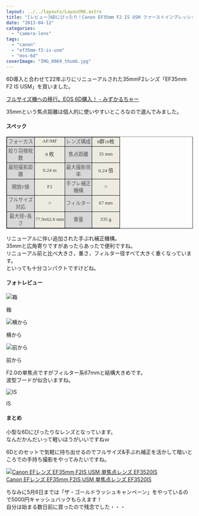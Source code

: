 ```yaml
---
layout: ../../layouts/LayoutMd.astro
title: "[レビュー]6Dにぴったり！Canon EF35mm F2 IS USM ファーストインプレッション"
date: "2013-04-12"
categories: 
  - "camera-lens"
tags: 
  - "canon"
  - "ef35mm-f2-is-usm"
  - "eos-6d"
coverImage: "IMG_0069_thumb.jpg"
---
```


6D導入と合わせて22年ぶりにリニューアルされた35mmF2レンズ「EF35mm F2 IS USM」を買いました。

[フルサイズ機への移行。EOS 6D購入！ \- みずかるちゃー](https://mizuka123.net/archive/2917/)

35mmという焦点距離は個人的に使いやすいところなので選んでみました。

#### スペック

<table style="border-collapse: collapse; line-height: normal; -webkit-text-stroke-width: 0px;" summary="CANON EF35mm F2 IS USMのスペック・仕様" width="290" border="1" cellspacing="0" cellpadding="0"><colgroup><col style="width: 54pt;" width="72"></colgroup><tbody><tr style="height: 13.5pt;"><td class="xl65" style="vertical-align: middle; padding-top: 1px; padding-left: 1px; padding-right: 1px; background-color: #d8d8d8; border: windowtext 0.5pt solid;" align="center" width="72" height="18"><span style="font-family: 'ＭＳ Ｐゴシック';"><span style="font-size: 10pt; color: #555555;">フォーカス</span></span></td><td class="xl66" style="border-top: windowtext 0.5pt solid; border-right: windowtext 0.5pt solid; vertical-align: middle; border-bottom: windowtext 0.5pt solid; padding-top: 1px; padding-left: 1px; border-left: medium none; padding-right: 1px; background-color: #eeece1;" align="center" width="74"><span style="font-family: 'ＭＳ Ｐゴシック';"><span style="font-size: 10pt; color: #333333;">AF/MF</span></span></td><td class="xl65" style="border-top: windowtext 0.5pt solid; border-right: windowtext 0.5pt solid; vertical-align: middle; border-bottom: windowtext 0.5pt solid; padding-top: 1px; padding-left: 1px; border-left: medium none; padding-right: 1px; background-color: #d8d8d8;" align="center" width="70"><span style="font-family: 'ＭＳ Ｐゴシック';"><span style="font-size: 10pt; color: #555555;">レンズ構成</span></span></td><td class="xl66" style="border-top: windowtext 0.5pt solid; border-right: windowtext 0.5pt solid; vertical-align: middle; border-bottom: windowtext 0.5pt solid; padding-top: 1px; padding-left: 1px; border-left: medium none; padding-right: 1px; background-color: #eeece1;" align="center" width="72"><span style="font-family: 'ＭＳ Ｐゴシック';"><span style="font-size: 10pt; color: #333333;">8群10枚</span></span></td></tr><tr style="height: 24pt;"><td class="xl65" style="border-top: medium none; border-right: windowtext 0.5pt solid; vertical-align: middle; border-bottom: windowtext 0.5pt solid; padding-top: 1px; padding-left: 1px; border-left: windowtext 0.5pt solid; padding-right: 1px; background-color: #d8d8d8;" align="center" width="71" height="32"><span style="font-family: 'ＭＳ Ｐゴシック';"><span style="font-size: 10pt; color: #555555;">絞り羽根枚数</span></span></td><td class="xl66" style="border-top: medium none; border-right: windowtext 0.5pt solid; vertical-align: middle; border-bottom: windowtext 0.5pt solid; padding-top: 1px; padding-left: 1px; border-left: medium none; padding-right: 1px; background-color: #eeece1;" align="center" width="75"><span style="font-family: 'ＭＳ Ｐゴシック';"><span style="font-size: 10pt; color: #333333;">8 枚</span></span></td><td class="xl65" style="border-top: medium none; border-right: windowtext 0.5pt solid; vertical-align: middle; border-bottom: windowtext 0.5pt solid; padding-top: 1px; padding-left: 1px; border-left: medium none; padding-right: 1px; background-color: #d8d8d8;" align="center" width="70"><span style="font-family: 'ＭＳ Ｐゴシック';"><span style="font-size: 10pt; color: #555555;">焦点距離</span></span></td><td class="xl66" style="border-top: medium none; border-right: windowtext 0.5pt solid; vertical-align: middle; border-bottom: windowtext 0.5pt solid; padding-top: 1px; padding-left: 1px; border-left: medium none; padding-right: 1px; background-color: #eeece1;" align="center" width="72"><span style="font-family: 'ＭＳ Ｐゴシック';"><span style="font-size: 10pt; color: #333333;">35 mm</span></span></td></tr><tr style="height: 24pt;"><td class="xl65" style="border-top: medium none; border-right: windowtext 0.5pt solid; vertical-align: middle; border-bottom: windowtext 0.5pt solid; padding-top: 1px; padding-left: 1px; border-left: windowtext 0.5pt solid; padding-right: 1px; background-color: #d8d8d8;" align="center" width="71" height="32"><span style="font-family: 'ＭＳ Ｐゴシック';"><span style="font-size: 10pt; color: #555555;">最短撮影距離</span></span></td><td class="xl66" style="border-top: medium none; border-right: windowtext 0.5pt solid; vertical-align: middle; border-bottom: windowtext 0.5pt solid; padding-top: 1px; padding-left: 1px; border-left: medium none; padding-right: 1px; background-color: #eeece1;" align="center" width="76"><span style="font-family: 'ＭＳ Ｐゴシック';"><span style="font-size: 10pt; color: #333333;">0.24 m</span></span></td><td class="xl65" style="border-top: medium none; border-right: windowtext 0.5pt solid; vertical-align: middle; border-bottom: windowtext 0.5pt solid; padding-top: 1px; padding-left: 1px; border-left: medium none; padding-right: 1px; background-color: #d8d8d8;" align="center" width="70"><span style="font-family: 'ＭＳ Ｐゴシック';"><span style="font-size: 10pt; color: #555555;">最大撮影倍率</span></span></td><td class="xl66" style="border-top: medium none; border-right: windowtext 0.5pt solid; vertical-align: middle; border-bottom: windowtext 0.5pt solid; padding-top: 1px; padding-left: 1px; border-left: medium none; padding-right: 1px; background-color: #eeece1;" align="center" width="71"><span style="font-family: 'ＭＳ Ｐゴシック';"><span style="font-size: 10pt; color: #333333;">0.24 倍</span></span></td></tr><tr style="height: 24pt;"><td class="xl65" style="border-top: medium none; border-right: windowtext 0.5pt solid; vertical-align: middle; border-bottom: windowtext 0.5pt solid; padding-top: 1px; padding-left: 1px; border-left: windowtext 0.5pt solid; padding-right: 1px; background-color: #d8d8d8;" align="center" width="71" height="32"><span style="font-family: 'ＭＳ Ｐゴシック';"><span style="font-size: 10pt; color: #555555;">開放F値</span></span></td><td class="xl66" style="border-top: medium none; border-right: windowtext 0.5pt solid; vertical-align: middle; border-bottom: windowtext 0.5pt solid; padding-top: 1px; padding-left: 1px; border-left: medium none; padding-right: 1px; background-color: #eeece1;" align="center" width="77"><span style="font-family: 'ＭＳ Ｐゴシック';"><span style="font-size: 10pt; color: #333333;">F2</span></span></td><td class="xl65" style="border-top: medium none; border-right: windowtext 0.5pt solid; vertical-align: middle; border-bottom: windowtext 0.5pt solid; padding-top: 1px; padding-left: 1px; border-left: medium none; padding-right: 1px; background-color: #d8d8d8;" align="center" width="70"><span style="font-family: 'ＭＳ Ｐゴシック';"><span style="font-size: 10pt; color: #555555;">手ブレ補正機構</span></span></td><td class="xl66" style="border-top: medium none; border-right: windowtext 0.5pt solid; vertical-align: middle; border-bottom: windowtext 0.5pt solid; padding-top: 1px; padding-left: 1px; border-left: medium none; padding-right: 1px; background-color: #eeece1;" align="center" width="70"><span style="font-family: 'ＭＳ Ｐゴシック';"><span style="font-size: 10pt; color: #333333;">○</span></span></td></tr><tr style="height: 24pt;"><td class="xl65" style="border-top: medium none; border-right: windowtext 0.5pt solid; vertical-align: middle; border-bottom: windowtext 0.5pt solid; padding-top: 1px; padding-left: 1px; border-left: windowtext 0.5pt solid; padding-right: 1px; background-color: #d8d8d8;" align="center" width="70" height="32"><span style="font-family: 'ＭＳ Ｐゴシック';"><span style="font-size: 10pt; color: #555555;">フルサイズ対応</span></span></td><td class="xl66" style="border-top: medium none; border-right: windowtext 0.5pt solid; vertical-align: middle; border-bottom: windowtext 0.5pt solid; padding-top: 1px; padding-left: 1px; border-left: medium none; padding-right: 1px; background-color: #eeece1;" align="center" width="78"><span style="font-family: 'ＭＳ Ｐゴシック';"><span style="font-size: 10pt; color: #333333;">○</span></span></td><td class="xl65" style="border-top: medium none; border-right: windowtext 0.5pt solid; vertical-align: middle; border-bottom: windowtext 0.5pt solid; padding-top: 1px; padding-left: 1px; border-left: medium none; padding-right: 1px; background-color: #d8d8d8;" align="center" width="69"><span style="font-family: 'ＭＳ Ｐゴシック';"><span style="font-size: 10pt; color: #555555;">フィルター</span></span></td><td class="xl66" style="border-top: medium none; border-right: windowtext 0.5pt solid; vertical-align: middle; border-bottom: windowtext 0.5pt solid; padding-top: 1px; padding-left: 1px; border-left: medium none; padding-right: 1px; background-color: #eeece1;" align="center" width="71"><span style="font-family: 'ＭＳ Ｐゴシック';"><span style="font-size: 10pt; color: #333333;">67 mm</span></span></td></tr><tr style="height: 24pt;"><td class="xl65" style="border-top: medium none; border-right: windowtext 0.5pt solid; vertical-align: middle; border-bottom: windowtext 0.5pt solid; padding-top: 1px; padding-left: 1px; border-left: windowtext 0.5pt solid; padding-right: 1px; background-color: #d8d8d8;" align="center" width="70" height="32"><span style="font-family: 'ＭＳ Ｐゴシック';"><span style="font-size: 10pt; color: #555555;">最大径×長さ</span></span></td><td class="xl66" style="border-top: medium none; border-right: windowtext 0.5pt solid; vertical-align: middle; border-bottom: windowtext 0.5pt solid; padding-top: 1px; padding-left: 1px; border-left: medium none; padding-right: 1px; background-color: #eeece1;" align="center" width="79"><span style="font-family: 'ＭＳ Ｐゴシック';"><span style="font-size: 10pt; color: #333333;">77.9x62.6 mm</span></span></td><td class="xl65" style="border-top: medium none; border-right: windowtext 0.5pt solid; vertical-align: middle; border-bottom: windowtext 0.5pt solid; padding-top: 1px; padding-left: 1px; border-left: medium none; padding-right: 1px; background-color: #d8d8d8;" align="center" width="69"><span style="font-family: 'ＭＳ Ｐゴシック';"><span style="font-size: 10pt; color: #555555;">重量</span></span></td><td class="xl66" style="border-top: medium none; border-right: windowtext 0.5pt solid; vertical-align: middle; border-bottom: windowtext 0.5pt solid; padding-top: 1px; padding-left: 1px; border-left: medium none; padding-right: 1px; background-color: #eeece1;" align="center" width="70"><span style="font-family: 'ＭＳ Ｐゴシック';"><span style="font-size: 10pt; color: #333333;">335 g</span></span></td></tr></tbody></table>

リニューアルに伴い追加された手ぶれ補正機構。  
35mmと広角寄りですがあったらあったで便利ですね。  
リニューアル前と比べ大きさ，重さ，フィルター径すべて大きく重くなっています。  
といっても十分コンパクトですけどね。

#### フォトレビュー

![箱](/archive/images/IMG_0071_thumb.jpg "箱")
  
箱

![横から](/archive/images/IMG_0068_thumb.jpg "横から")
  
横から

![前から](/archive/images/IMG_0069_thumb.jpg "前から")
  
前から

F2.0の単焦点ですがフィルター系67mmと結構大きめです。  
波型フードが似合いますね。

![IS](/archive/images/IMG_0070_thumb.jpg "IS")
  
IS

#### まとめ

小型な6Dにぴったりなレンズとなっています。  
なんだかんだいって軽いほうがいいですねｗ

6Dとのセットで気軽に持ち出せるのでフルサイズ&手ぶれ補正を活かして暗いところでの手持ち撮影をやってみたいですね。

[![Canon EFレンズ EF35mm F2IS USM 単焦点レンズ EF3520IS](/archive/images/51RyowmoeGL._SL160_.jpg)  
Canon EFレンズ EF35mm F2IS USM 単焦点レンズ EF3520IS  
](https://www.amazon.co.jp/exec/obidos/ASIN/B00A2I1EZK/mizuka123-22/ref=nosim)

ちなみに5月6日までは「ザ・ゴールドラッシュキャンペーン」をやっているので5000円キャッシュバックもらえます！  
自分は始まる数日前に買ったので残念でした・・・
